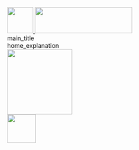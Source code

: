 <!DOCTYPE html>
<html>
<head>
    <meta charSet="utf-8"/>
    <meta name="viewport" content="width=device-width, initial-scale=1.0, maximum-scale=1.0,user-scalable=0"/>
    <title>head_title</title>
    <meta name="next-head-count" content="3"/>
    <link rel="preload" href="/_next/static/css/cbe1fb75319c3f5a.css" as="style"/>
    <link rel="stylesheet" href="/_next/static/css/cbe1fb75319c3f5a.css" data-n-g=""/>
    <noscript data-n-css=""></noscript>
    <script defer="" nomodule="" src="/_next/static/chunks/polyfills-5cd94c89d3acac5f.js"></script>
    <script src="/_next/static/chunks/webpack-2b99834efceef160.js" defer=""></script>
    <script src="/_next/static/chunks/framework-91d7f78b5b4003c8.js" defer=""></script>
    <script src="/_next/static/chunks/main-a7d840502e2d546b.js" defer=""></script>
    <script src="/_next/static/chunks/pages/_app-3011c00315e45865.js" defer=""></script>
    <script src="/_next/static/chunks/935-228cf8e700e6738c.js" defer=""></script>
    <script src="/_next/static/chunks/pages/index-8c6a777f2b6967e2.js" defer=""></script>
    <script src="/_next/static/77VRxt0CuRfurIgObTSy0/_buildManifest.js" defer=""></script>
    <script src="/_next/static/77VRxt0CuRfurIgObTSy0/_ssgManifest.js" defer=""></script>
    <script src="/_next/static/77VRxt0CuRfurIgObTSy0/_middlewareManifest.js" defer=""></script>
</head>
<body>
    <div id="__next">
        <div id="body_container">
            <div class="header_container">
                <a href="#">
                    <div>
                        <img src="../images/logo.png" width="60" height="60"/>
                        <img id="headerpng" src="../images/header_null.png" width="225" height="60"/>
                    </div>
                </a>
            </div>
            <div>
                <div class="index_title">main_title</div>
                <div class="home-explanation">home_explanation</div>
                <div class="bear_container">
                    <div class="scout single">
                        <a>
                            <img id="scout_bear" width="150" height="auto" src="/images/scout_bear_null.png"/>
                        </a>
                    </div>
                </div>
            </div>
        </div>
        <main>
            <div class="loader center">
                <img src="/images/ajax-loader.gif" width="66" height="66"/>
            </div>
        </main>
    </div>
    <script id="__NEXT_DATA__" type="application/json">{"props":{"pageProps":{}},"page":"/","query":{},"buildId":"77VRxt0CuRfurIgObTSy0","nextExport":true,"autoExport":true,"isFallback":false,"scriptLoader":[]}</script>
</body>
</html>

